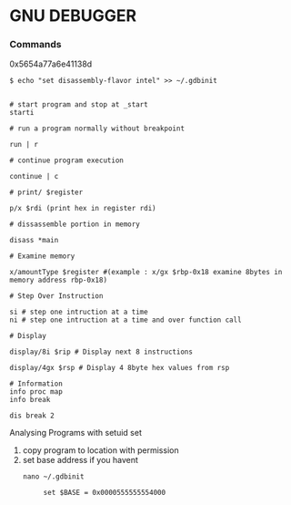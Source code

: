 # GNU DEBUGGER


### Commands 

0x5654a77a6e41138d

```
$ echo "set disassembly-flavor intel" >> ~/.gdbinit


# start program and stop at _start
starti

# run a program normally without breakpoint

run | r

# continue program execution

continue | c

# print/ $register

p/x $rdi (print hex in register rdi)

# dissassemble portion in memory

disass *main

# Examine memory

x/amountType $register #(example : x/gx $rbp-0x18 examine 8bytes in memory address rbp-0x18)

# Step Over Instruction

si # step one intruction at a time
ni # step one intruction at a time and over function call

# Display

display/8i $rip # Display next 8 instructions

display/4gx $rsp # Display 4 8byte hex values from rsp 

# Information
info proc map
info break

dis break 2
```

Analysing Programs with setuid set


1. copy program to location with permission
2. set base address if you havent
   ```
   nano ~/.gdbinit

        set $BASE = 0x0000555555554000
   ```

